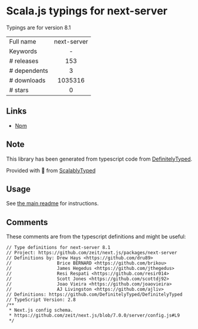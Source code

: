 
# Scala.js typings for next-server

Typings are for version 8.1



|                    |                 |
| ------------------ | :-------------: |
| Full name          | next-server |
| Keywords           | - |
| # releases         | 153 |
| # dependents       | 3 |
| # downloads        | 1035316 |
| # stars            | 0 |

## Links
- [Npm](https://www.npmjs.com/package/next-server)
    


## Note
This library has been generated from typescript code from [DefinitelyTyped](https://definitelytyped.org).

Provided with :purple_heart: from [ScalablyTyped](https://github.com/oyvindberg/ScalablyTyped)

## Usage
See [the main readme](../../readme.md) for instructions.

## Comments

These comments are from the typescript definitions and might be useful:
```
// Type definitions for next-server 8.1
// Project: https://github.com/zeit/next.js/packages/next-server
// Definitions by: Drew Hays <https://github.com/dru89>
//                 Brice BERNARD <https://github.com/brikou>
//                 James Hegedus <https://github.com/jthegedus>
//                 Resi Respati <https://github.com/resir014>
//                 Scott Jones <https://github.com/scottdj92>
//                 Joao Vieira <https://github.com/joaovieira>
//                 AJ Livingston <https://github.com/ajliv>
// Definitions: https://github.com/DefinitelyTyped/DefinitelyTyped
// TypeScript Version: 2.8
/**
 * Next.js config schema.
 * https://github.com/zeit/next.js/blob/7.0.0/server/config.js#L9
 */

```

